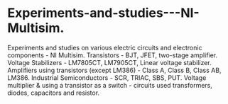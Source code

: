 # Experiments-and-studies---NI-Multisim.
Experiments and studies on various electric circuits and electronic components - NI Multisim.
Transistors - BJT, JFET, two-stage amplifier.
Voltage Stabilizers - LM7805CT, LM7905CT, Linear voltage stabilizer.
Amplifiers using transistors (except LM386) - Class A, Class B, Class AB, LM386.
Industrial Semiconductors - SCR, TRIAC, SBS, PUT.
Voltage multiplier & using a transistor as a switch - circuits used transformers, diodes, capacitors and resistor.
